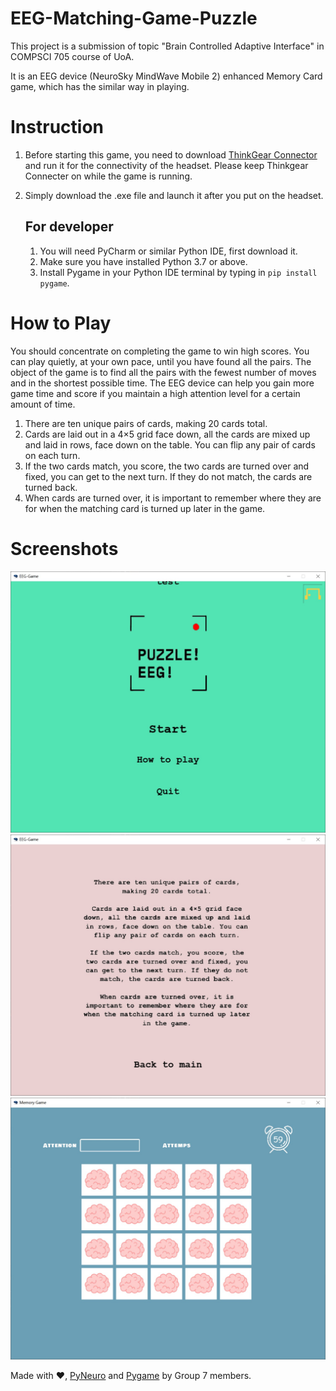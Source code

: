 # EEG-Matching-Game-Puzzle
This project is a submission of topic "Brain Controlled Adaptive Interface" in COMPSCI 705 course of UoA.

It is an EEG device (NeuroSky MindWave Mobile 2) enhanced Memory Card game, which has the similar way in playing.

# Instruction

1. Before starting this game, you need to download [ThinkGear Connector](http://developer.neurosky.com/docs/doku.php?id=thinkgear_connector_tgc) and run it for the connectivity of the headset. Please keep Thinkgear Connecter on while the game is running.
2. Simply download the .exe file and launch it after you put on the headset.

    ## For developer
    1. You will need PyCharm or similar Python IDE, first download it.
    2. Make sure you have installed Python 3.7 or above.
    3. Install Pygame in your Python IDE terminal by typing in `pip install pygame`.

# How to Play

You should concentrate on completing the game to win high scores. You can play quietly, at your own pace, until you have found all the pairs. The object of the game is to find all the pairs with the fewest number of moves and in the shortest possible time. The EEG device can help you gain more game time and score if you maintain a high attention level for a certain amount of time.

1. There are ten unique pairs of cards, making 20 cards total.
2. Cards are laid out in a 4×5 grid face down, all the cards are mixed up and laid in rows, face down on the table. You can flip any pair of cards on each turn.
3. If the two cards match, you score, the two cards are turned over and fixed, you can get to the next turn. If they do not match, the cards are turned back.
4. When cards are turned over, it is important to remember where they are for when the matching card is turned up later in the game.

# Screenshots

![Main Page](/screenshots/main.jpg)
![Howto Page](/screenshots/howto.jpg)
![Interface](/screenshots/interface.jpg)

Made with ♥, [PyNeuro](https://github.com/ZACHSTRIVES/PyNeuro) and [Pygame](https://github.com/pygame/pygame) by Group 7 members.